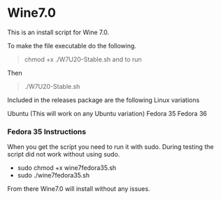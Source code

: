 # Wine7.0
This is an install script for Wine 7.0. 

To make the file executable do the following. 
> chmod +x ./W7U20-Stable.sh and to run 

Then
> ./W7U20-Stable.sh


Included in the releases package are the following Linux variations


Ubuntu (This will work on any Ubuntu variation)
Fedora 35
Fedora 36


### Fedora 35 Instructions 

When you get the script you need to run it with sudo. During testing the script did not work without using sudo.

- sudo chmod +x wine7fedora35.sh
- sudo ./wine7fedora35.sh

From there Wine7.0 will install without any issues.
